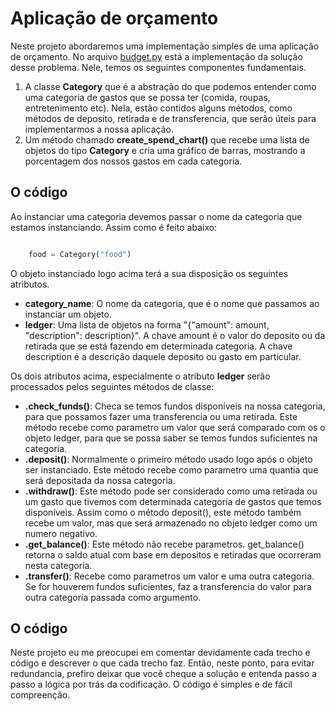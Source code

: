 # **Aplicação de orçamento**

Neste projeto abordaremos uma implementação simples de uma aplicação de orçamento. No arquivo [budget.py](./budget.py) está a implementação da solução desse problema. Nele, temos os seguintes componentes fundamentais. 

1. A classe **Category** que é a abstração do que podemos entender como uma categoria de gastos que se possa ter (comida, roupas, entretenimento etc). Nela, estão contidos alguns métodos, como métodos de deposito, retirada e de transferencia, que serão úteis para implementarmos a nossa aplicação. 
2. Um método chamado **create_spend_chart()** que recebe uma lista de objetos do tipo **Category** e cria uma gráfico de barras, mostrando a porcentagem dos nossos gastos em cada categoria. 

## **O código**

Ao instanciar uma categoria devemos passar o nome da categoria que estamos instanciando. Assim como é feito abaixo:

```python

    food = Category("food")

```

O objeto instanciado logo acima terá a sua disposição os seguintes atributos.

* **category_name**: O nome da categoria, que é o nome que passamos ao instanciar um objeto.
* **ledger**: Uma lista de objetos na forma "{"amount": amount, "description": description}". A chave amount é o valor do deposito ou da retirada que se está fazendo em determinada categoria. A chave description é a descrição daquele deposito ou gasto em particular. 

Os dois atributos acima, especialmente o atributo **ledger** serão processados pelos seguintes métodos de classe:

* **.check_funds()**: Checa se temos fundos disponíveis na nossa categoria, para que possamos fazer uma transferencia ou uma retirada. Este método recebe como parametro um valor que será comparado com os o objeto ledger, para que se possa saber se temos fundos suficientes na categoria.
* **.deposit()**: Normalmente o primeiro método usado logo após o objeto ser instanciado. Este método recebe como parametro uma quantia que será depositada da nossa categoria. 
* **.withdraw()**: Este método pode ser considerado como uma retirada ou um gasto que tivemos com determinada categoria de gastos que temos disponíveis. Assim como o método deposit(), este método também recebe um valor, mas que será armazenado no objeto ledger como um numero negativo.
* **.get_balance()**: Este método não recebe parametros. get_balance() retorna o saldo atual com base em depositos e retiradas que ocorreram nesta categoria.
* **.transfer()**: Recebe como parametros um valor e uma outra categoria. Se for houverem fundos suficientes, faz a transferencia do valor para outra categoria passada como argumento.


## **O código**

Neste projeto eu me preocupei em comentar devidamente cada trecho e código e descrever o que cada trecho faz. Então, neste ponto, para evitar redundancia, prefiro deixar que você cheque a solução e entenda passo a passo a lógica por trás da codificação. O código é simples e de fácil compreenção.


